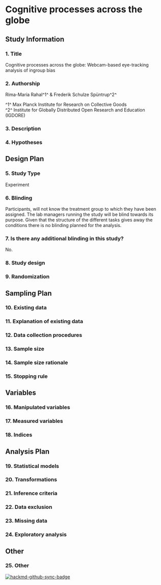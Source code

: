 # Cognitive processes across the globe

## Study Information

### 1.  Title 

Cognitive processes across the globe: Webcam-based eye-tracking analysis of ingroup bias


### 2.  Authorship

Rima-Maria Rahal^1^ & Frederik Schulze Spüntrup^2^

^1^ Max Planck Institute for Research on Collective Goods<br>
^2^ Institute for Globally Distributed Open Research and Education (IGDORE) 

### 3. Description



### 4. Hypotheses



## Design Plan

### 5. Study Type 

Experiment

### 6. Blinding

Participants, will not know the treatment group to which they have been assigned. The lab managers running the study will be blind towards its purpose. Given that the structure of the different tasks gives away the conditions there is no blinding planned for the analysis.

### 7.  Is there any additional blinding in this study?

No. 

### 8. Study design


### 9. Randomization


## Sampling Plan 


### 10. Existing data


### 11. Explanation of existing data



### 12. Data collection procedures


### 13. Sample size


### 14. Sample size rationale 


### 15. Stopping rule 



## Variables

### 16. Manipulated variables


### 17. Measured variables 



### 18. Indices 



## Analysis Plan

### 19. Statistical models



### 20. Transformations 



### 21. Inference criteria 

### 22. Data exclusion 


### 23. Missing data


### 24. Exploratory analysis


## Other 

### 25. Other 



[![hackmd-github-sync-badge](https://hackmd.io/Ll0Iedx2S76VDL27uYD4rQ/badge)](https://hackmd.io/Ll0Iedx2S76VDL27uYD4rQ)
